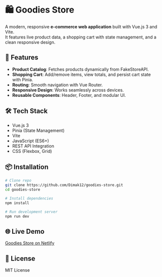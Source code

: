 # 🛍️ Goodies Store

A modern, responsive **e-commerce web application** built with Vue.js 3 and Vite.  
It features live product data, a shopping cart with state management, and a clean responsive design.

## 🚀 Features
- **Product Catalog**: Fetches products dynamically from FakeStoreAPI.
- **Shopping Cart**: Add/remove items, view totals, and persist cart state with Pinia.
- **Routing**: Smooth navigation with Vue Router.
- **Responsive Design**: Works seamlessly across devices.
- **Reusable Components**: Header, Footer, and modular UI.

## 🛠️ Tech Stack
- Vue.js 3
- Pinia (State Management)
- Vite
- JavaScript (ES6+)
- REST API Integration
- CSS (Flexbox, Grid)

## 📦 Installation
```bash
# Clone repo
git clone https://github.com/Dimak12/goodies-store.git
cd goodies-store

# Install dependencies
npm install

# Run development server
npm run dev
```

## 🌐 Live Demo
[Goodies Store on Netlify](https://goodiesstore.netlify.app)


## 📜 License
MIT License
